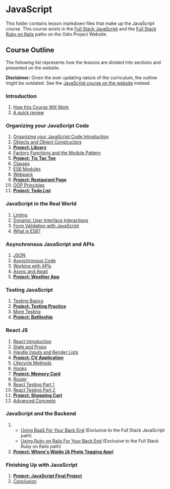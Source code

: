 # JavaScript

This folder contains lesson markdown files that make up the JavaScript course. This course exists in the [Full Stack JavaScript](https://www.theodinproject.com/paths/full-stack-javascript?/) and the [Full Stack Ruby on Rails](add_link_here) paths on the Odin Project Website.

## Course Outline

The following list represents how the lessons are divided into sections and presented on the website.

**Disclaimer:** Given the ever updating nature of the curriculum, the outline might be outdated. See the [JavaScript course on the website](https://www.theodinproject.com/paths/full-stack-javascript/courses/javascript) instead.

### Introduction
1. [How this Course Will Work](introduction/how_this_course_will_work.md)
2. [A quick review](introduction/a_quick_review.md)
### Organizing your JavaScript Code
1. [Organizing your JavaScript Code Introduction](organizing_your_javascript_code/organizing_your_javascript_code_introduction.md)
2. [Objects and Object Constructors](organizing_your_javascript_code/objects_and_object_constructors.md)
3. [**Project: Library**](organizing_your_javascript_code/project_library.md)
4. [Factory Functions and the Module Pattern](organizing_your_javascript_code/factory_functions_and_module_pattern.md)
5. [**Project: Tic Tac Toe**](organizing_your_javascript_code/project_tic_tac_toe.md)
6. [Classes](organizing_your_javascript_code/classes.md)
7. [ES6 Modules](organizing_your_javascript_code/es6_modules.md)
8. [Webpack](organizing_your_javascript_code/webpack.md)
9. [**Project: Restaurant Page**](organizing_your_javascript_code/project_restaurant_page.md)
10. [OOP Principles](organizing_your_javascript_code/oop_principles.md)
11. [**Project: Todo List**](organizing_your_javascript_code/project_todo_list.md)
### JavaScript in the Real World
1. [Linting](javascript_in_the_real_world/linting.md)
2. [Dynamic User Interface Interactions](javascript_in_the_real_world/dynamic_user_interface_interactions.md)
3. [Form Validation with JavaScript](javascript_in_the_real_world/form_validation_with_javascript.md)
4. [What is ES6?](javascript_in_the_real_world/what_is_es6.md)
### Asynchronous JavaScript and APIs
1. [JSON](asynchronous_javascript_and_apis/json.md)
2. [Asynchronous Code](asynchronous_javascript_and_apis/asynchronous_code.md)
3. [Working with APIs](asynchronous_javascript_and_apis/working_with_apis.md)
4. [Async and Await](asynchronous_javascript_and_apis/async_and_await.md)
5. [**Project: Weather App**](asynchronous_javascript_and_apis/project_weather_app.md)
### Testing JavaScript
1. [Testing Basics](testing_javascript/testing_basics.md)
2. [**Project: Testing Practice**](testing_javascript/project_testing_practice.md)
3. [More Testing](testing_javascript/more_testing.md)
4. [**Project: Battleship**](testing_javascript/project_battleship.md)
### React JS
1. [React Introduction](react_js/react_introduction.md)
2. [State and Props](react_js/state_and_props.md)
3. [Handle Inputs and Render Lists](react_js/handle_inputs_and_render_lists.md)
4. [**Project: CV Application**](react_js/project_cv_application.md)
5. [Lifecycle Methods](react_js/lifecycle_methods.md)
6. [Hooks](react_js/hooks.md)
7. [**Project: Memory Card**](react_js/project_memory_card.md)
8. [Router](react_js/router.md)
9. [React Testing Part 1](react_js/react_testing_part_one.md)
10. [React Testing Part 2](react_js/react_testing_part_two.md)
11. [**Project: Shopping Cart**](react_js/project_shopping_cart.md)
12. [Advanced Concepts](react_js/advanced_concepts.md)
### JavaScript and the Backend
1. - [Using BaaS For Your Back End](javascript_and_the_backend/using_baas_for_your_backend.md) (Exclusive to the Full Stack JavaScript path)
   - [Using Ruby on Rails For Your Back End](add_file_link_here) (Exclusive to the Full Stack Ruby on Rails path)
2. [**Project: Where's Waldo (A Photo Tagging App)**](javascript_and_the_backend/project_wheres_waldo_a_photo_tagging_app.md)
### Finishing Up with JavaScript
1. [**Project: JavaScript Final Project**](finishing_up_with_javascript/project_javascript_final.md)
2. [Conclusion](finishing_up_with_javascript/conclusion.md)
